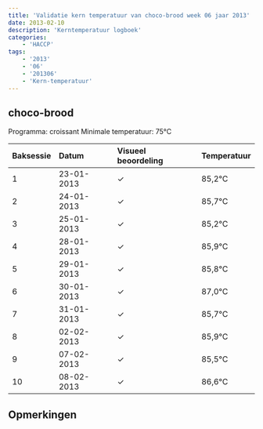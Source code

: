 ```yaml
---
title: 'Validatie kern temperatuur van choco-brood week 06 jaar 2013'
date: 2013-02-10
description: 'Kerntemperatuur logboek'
categories:
    - 'HACCP'
tags:
    - '2013'
    - '06'
    - '201306'
    - 'Kern-temperatuur'
---
```


## choco-brood

Programma: croissant
Minimale temperatuur: 75°C

| Baksessie | Datum | Visueel beoordeling | Temperatuur |
|:---|:---|:---|:---|
| 1 | 23-01-2013 | &check; | 85,2°C |
| 2 | 24-01-2013 | &check; | 85,7°C |
| 3 | 25-01-2013 | &check; | 85,2°C |
| 4 | 28-01-2013 | &check; | 85,9°C |
| 5 | 29-01-2013 | &check; | 85,8°C |
| 6 | 30-01-2013 | &check; | 87,0°C |
| 7 | 31-01-2013 | &check; | 85,7°C |
| 8 | 02-02-2013 | &check; | 85,9°C |
| 9 | 07-02-2013 | &check; | 85,5°C |
| 10 | 08-02-2013 | &check; | 86,6°C |

## Opmerkingen


